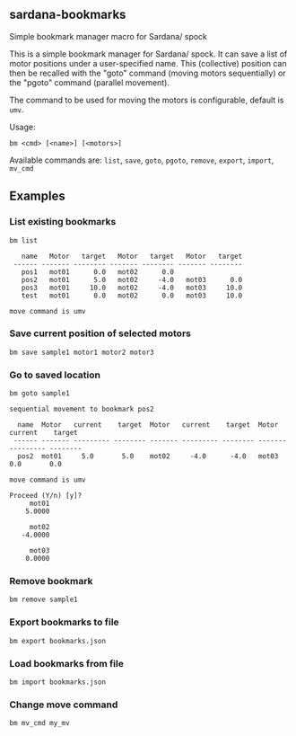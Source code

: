 ## sardana-bookmarks
Simple bookmark manager macro for Sardana/ spock


This is a simple bookmark manager for Sardana/ spock. It can save a list of motor positions under a user-specified name. This (collective) position can then be recalled with the "goto" command (moving motors sequentially) or the "pgoto" command (parallel movement).

The command to be used for moving the motors is configurable, default is `umv`.

Usage:

`bm <cmd> [<name>] [<motors>]`

Available commands are: `list`, `save`, `goto`, `pgoto`, `remove`, `export`, `import`, `mv_cmd`

## Examples


### List existing bookmarks
`bm list`

```
   name   Motor   target   Motor   target   Motor   target
 ------ ------- -------- ------- -------- ------- --------
   pos1   mot01      0.0   mot02      0.0
   pos2   mot01      5.0   mot02     -4.0   mot03      0.0
   pos3   mot01     10.0   mot02     -4.0   mot03     10.0
   test   mot01      0.0   mot02      0.0   mot03     10.0

move command is umv
```

### Save current position of selected motors
`bm save sample1 motor1 motor2 motor3`

### Go to saved location
`bm goto sample1`

```
sequential movement to bookmark pos2

  name  Motor   current    target  Motor   current    target  Motor   current    target 
 ------ ------- --------- -------- ------- --------- -------- ------- --------- --------
  pos2  mot01     5.0       5.0    mot02     -4.0      -4.0   mot03     0.0       0.0   

move command is umv

Proceed (Y/n) [y]? 
     mot01
    5.0000

     mot02
   -4.0000

     mot03
    0.0000
```

### Remove bookmark
`bm remove sample1`

### Export bookmarks to file
`bm export bookmarks.json`

### Load bookmarks from file
`bm import bookmarks.json`

### Change move command
`bm mv_cmd my_mv`


